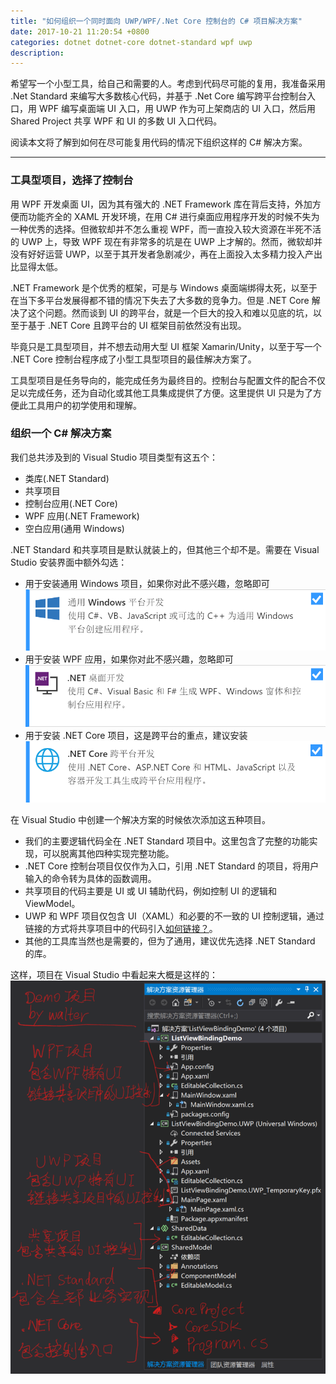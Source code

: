 ```yaml
---
title: "如何组织一个同时面向 UWP/WPF/.Net Core 控制台的 C# 项目解决方案"
date: 2017-10-21 11:20:54 +0800
categories: dotnet dotnet-core dotnet-standard wpf uwp
description: 
---
```


希望写一个小型工具，给自己和需要的人。考虑到代码尽可能的复用，我准备采用 .Net Standard 来编写大多数核心代码，并基于 .Net Core 编写跨平台控制台入口，用 WPF 编写桌面端 UI 入口，用 UWP 作为可上架商店的 UI 入口，然后用 Shared Project 共享 WPF 和 UI 的多数 UI 入口代码。

阅读本文将了解到如何在尽可能复用代码的情况下组织这样的 C# 解决方案。

---

<p id="toc"></p>

### 工具型项目，选择了控制台

用 WPF 开发桌面 UI，因为其有强大的 .NET Framework 库在背后支持，外加方便而功能齐全的 XAML 开发环境，在用 C# 进行桌面应用程序开发的时候不失为一种优秀的选择。但微软却并不怎么重视 WPF，而一直投入较大资源在半死不活的 UWP 上，导致 WPF 现在有非常多的坑是在 UWP 上才解的。然而，微软却并没有好好运营 UWP，以至于其开发者急剧减少，再在上面投入太多精力投入产出比显得太低。

.NET Framework 是个优秀的框架，可是与 Windows 桌面端绑得太死，以至于在当下多平台发展得都不错的情况下失去了大多数的竞争力。但是 .NET Core 解决了这个问题。然而谈到 UI 的跨平台，就是一个巨大的投入和难以见底的坑，以至于基于 .NET Core 且跨平台的 UI 框架目前依然没有出现。

毕竟只是工具型项目，并不想去动用大型 UI 框架 Xamarin/Unity，以至于写一个 .NET Core 控制台程序成了小型工具型项目的最佳解决方案了。

工具型项目是任务导向的，能完成任务为最终目的。控制台与配置文件的配合不仅足以完成任务，还为自动化或其他工具集成提供了方便。这里提供 UI 只是为了方便此工具用户的初学使用和理解。

### 组织一个 C# 解决方案

我们总共涉及到的 Visual Studio 项目类型有这五个：
- 类库(.NET Standard)
- 共享项目
- 控制台应用(.NET Core)
- WPF 应用(.NET Framework)
- 空白应用(通用 Windows)

.NET Standard 和共享项目是默认就装上的，但其他三个却不是。需要在 Visual Studio 安装界面中额外勾选：
- 用于安装通用 Windows 项目，如果你对此不感兴趣，忽略即可  
![](/static/posts/2017-10-21-10-20-33.png)
- 用于安装 WPF 应用，如果你对此不感兴趣，忽略即可  
![](/static/posts/2017-10-21-10-21-35.png)
- 用于安装 .NET Core 项目，这是跨平台的重点，建议安装  
![](/static/posts/2017-10-21-10-22-40.png)

在 Visual Studio 中创建一个解决方案的时候依次添加这五种项目。
- 我们的主要逻辑代码全在 .NET Standard 项目中。这里包含了完整的功能实现，可以脱离其他四种实现完整功能。
- .NET Core 控制台项目仅仅作为入口，引用 .NET Standard 的项目，将用户输入的命令转为具体的函数调用。
- 共享项目的代码主要是 UI 或 UI 辅助代码，例如控制 UI 的逻辑和 ViewModel。
- UWP 和 WPF 项目仅包含 UI（XAML）和必要的不一致的 UI 控制逻辑，通过链接的方式将共享项目中的代码引入[如何链接？](/visualstudio/2016/08/01/share-code-with-add-as-link.html)。
- 其他的工具库当然也是需要的，但为了通用，建议优先选择 .NET Standard 的库。

这样，项目在 Visual Studio 中看起来大概是这样的：  
![](/static/posts/2017-10-21-11-19-16.png)
